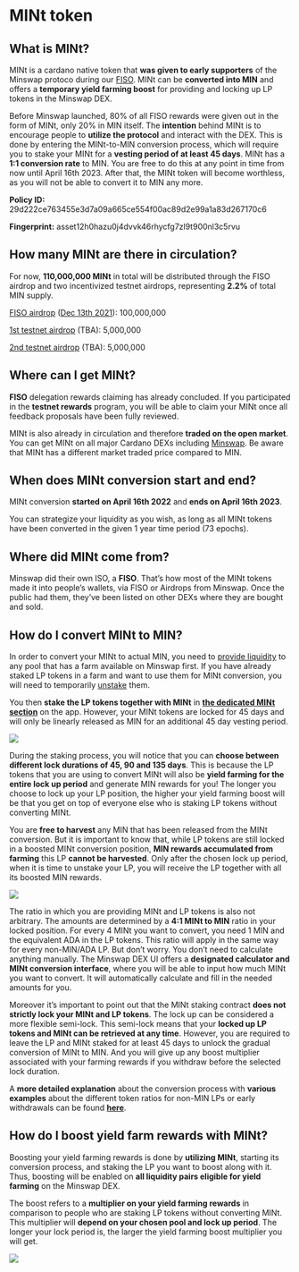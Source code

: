 # MINt token

## What is MINt?

MINt is a cardano native token that **was given to early supporters** of the Minswap protoco during our [FISO](fiso.md). MINt can be **converted into MIN** and offers a **temporary yield farming boost** for providing and locking up LP tokens in the Minswap DEX.

Before Minswap launched, 80% of all FISO rewards were given out in the form of MINt, only 20% in MIN itself. The **intention** behind MINt is to encourage people to **utilize the protocol** and interact with the DEX. This is done by entering the MINt-to-MIN conversion process, which will require you to stake your MINt for a **vesting period of at least 45 days**. MINt has a **1:1 conversion rate** to MIN. You are free to do this at any point in time from now until April 16th 2023. After that, the MINt token will become worthless, as you will not be able to convert it to MIN any more.&#x20;

**Policy ID:** 29d222ce763455e3d7a09a665ce554f00ac89d2e99a1a83d267170c6&#x20;

**Fingerprint:** asset12h0hazu0j4dvvk46rhycfg7zl9t900nl3c5rvu

## How many MINt are there in circulation?

For now, **110,000,000 MINt** in total will be distributed through the FISO airdrop and two incentivized testnet airdrops, representing **2.2%** of total MIN supply.

[FISO airdrop](https://minswap-labs.medium.com/minswap-fair-launch-tokenomics-and-fiso-airdrop-start-date-a75f3e75a546) ([Dec 13th 2021](https://minswap-labs.medium.com/how-to-claim-fiso-rewards-b348e21ef69e)): 100,000,000&#x20;

[1st testnet airdrop](https://minswap-labs.medium.com/minswap-is-the-first-dapp-live-on-cardano-public-testnet-token-rewards-for-use-24032a5cb7ab) (TBA): 5,000,000&#x20;

[2nd testnet airdrop](https://minswap-labs.medium.com/announcing-the-incentivized-test-flight-rewards-8e714e0ebbc0) (TBA): 5,000,000

## **Where can I get MINt?**

**FISO** delegation rewards claiming has already concluded. If you participated in the **testnet rewards** program, you will be able to claim your MINt once all feedback proposals have been fully reviewed.

MINt is also already in circulation and therefore **traded on the open market**. You can get MINt on all major Cardano DEXs including [Minswap](https://app.minswap.org/swap). Be aware that MINt has a different market traded price compared to MIN.

## **When does MINt conversion start and end?**

MINt conversion **started on April 16th 2022** and **ends on April 16th 2023**.&#x20;

You can strategize your liquidity as you wish, as long as all MINt tokens have been converted in the given 1 year time period (73 epochs).

## Where did MINt come from?&#x20;

Minswap did their own ISO, a **FISO**. That’s how most of the MINt tokens made it into people’s wallets, via FISO or Airdrops from Minswap. Once the public had them, they’ve been listed on other DEXs where they are bought and sold.

## **How do I convert MINt to MIN?**

In order to convert your MINt to actual MIN, you need to [provide liquidity](https://app.minswap.org/liquidity) to any pool that has a farm available on Minswap first. If you have already staked LP tokens in a farm and want to use them for MINt conversion, you will need to temporarily [unstake](https://app.minswap.org/farm) them.

You then **stake the LP tokens together with MINt** in [**the dedicated MINt section**](https://app.minswap.org/mint) on the app. However, your MINt tokens are locked for 45 days and will only be linearly released as MIN for an additional 45 day vesting period.

![](https://lh5.googleusercontent.com/vJYqBqbpLeQGEBoK97suc8yNhGVZ03E876aKPVWA\_6rJfzfsdnDa7zG\_NoabdlXi2VCzpmCl2t1WlA1Yz9M1iJITbiZtCL503EFdAR4dp8wLrhpRiAGXVjzLXCvPtqrpr6\_kNE5Q)

During the staking process, you will notice that you can **choose between different lock durations of 45, 90 and 135 days**. This is because the LP tokens that you are using to convert MINt will also be **yield farming for the entire lock up period** and generate MIN rewards for you! The longer you choose to lock up your LP position, the higher your yield farming boost will be that you get on top of everyone else who is staking LP tokens without converting MINt.

You are **free to harvest** any MIN that has been released from the MINt conversion. But it is important to know that, while LP tokens are still locked in a boosted MINt conversion position, **MIN rewards accumulated from farming** this LP **cannot be harvested**. Only after the chosen lock up period, when it is time to unstake your LP, you will receive the LP together with all its boosted MIN rewards.

![](https://lh6.googleusercontent.com/NpO09gmgoVALFMg-TNO81ZgtRx6xQFU1y-bQ3dKDNEHRkL0gYqEhUgrQvqNT0S59V-PE4GubtYnL3NB3ImafTWmQVPE37k2vqNw6i7SdzvvcCNfcQGrn\_kcmFU5\_eUfvwNmWmlTE)

The ratio in which you are providing MINt and LP tokens is also not arbitrary. The amounts are determined by a **4:1 MINt to MIN** ratio in your locked position. For every 4 MINt you want to convert, you need 1 MIN and the equivalent ADA in the LP tokens. This ratio will apply in the same way for every non-MIN/ADA LP. But don’t worry. You don’t need to calculate anything manually. The Minswap DEX UI offers a **designated calculator and MINt conversion interface**, where you will be able to input how much MINt you want to convert. It will automatically calculate and fill in the needed amounts for you.

Moreover it’s important to point out that the MINt staking contract **does not strictly lock your MINt and LP tokens**. The lock up can be considered a more flexible semi-lock. This semi-lock means that your **locked up LP tokens and MINt can be retrieved at any time**. However, you are required to leave the LP and MINt staked for at least 45 days to unlock the gradual conversion of MINt to MIN. And you will give up any boost multiplier associated with your farming rewards if you withdraw before the selected lock duration.

A **more detailed explanation** about the conversion process with **various examples** about the different token ratios for non-MIN LPs or early withdrawals can be found [**here**](https://minswap-labs.medium.com/mint-conversion-routes-boosted-yield-farming-more-7bea2e230585).

## **How do I boost yield farm rewards with MINt?**

Boosting your yield farming rewards is done by **utilizing MINt**, starting its conversion process, and staking the LP you want to boost along with it. Thus, boosting will be enabled on **all liquidity pairs eligible for yield farming** on the Minswap DEX.

The boost refers to a **multiplier on your yield farming rewards** in comparison to people who are staking LP tokens without converting MINt. This multiplier will **depend on your chosen pool and lock up period**. The longer your lock period is, the larger the yield farming boost multiplier you will get.

![](https://lh4.googleusercontent.com/X1JgTvD3a\_mFdsGhLnDoE6t8OfKHSVf7fOOSnsKgzvtvjaOvatXbwgCaHybz9RJJmKVR\_aSZxKk0IqTQAz-25pyO86VLHbmpgWqNaEco-1BPaxY33Vybk5ZSicMCZUy-fYZ0Lwyj)



